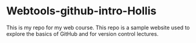 # Webtools-github-intro-Hollis
This is my repo for my web course.
This repo is a sample website used to explore the basics of GitHub and for version control lectures.
